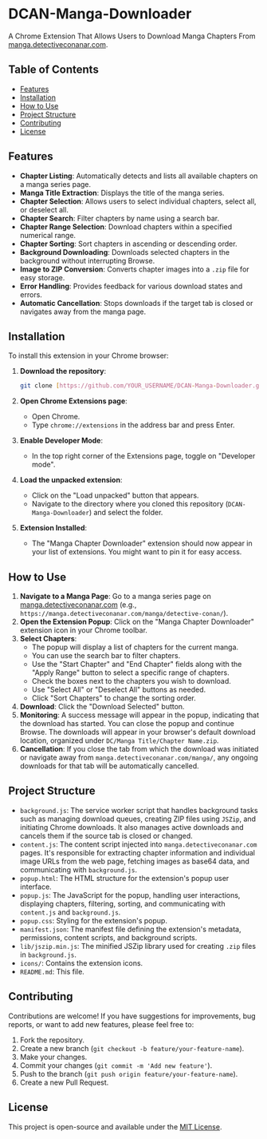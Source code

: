 # DCAN-Manga-Downloader

A Chrome Extension That Allows Users to Download Manga Chapters From [manga.detectiveconanar.com](https://manga.detectiveconanar.com/manga/).

## Table of Contents

- [Features](#features)
- [Installation](#installation)
- [How to Use](#how-to-use)
- [Project Structure](#project-structure)
- [Contributing](#contributing)
- [License](#license)

## Features

- **Chapter Listing**: Automatically detects and lists all available chapters on a manga series page.
- **Manga Title Extraction**: Displays the title of the manga series.
- **Chapter Selection**: Allows users to select individual chapters, select all, or deselect all.
- **Chapter Search**: Filter chapters by name using a search bar.
- **Chapter Range Selection**: Download chapters within a specified numerical range.
- **Chapter Sorting**: Sort chapters in ascending or descending order.
- **Background Downloading**: Downloads selected chapters in the background without interrupting Browse.
- **Image to ZIP Conversion**: Converts chapter images into a `.zip` file for easy storage.
- **Error Handling**: Provides feedback for various download states and errors.
- **Automatic Cancellation**: Stops downloads if the target tab is closed or navigates away from the manga page.

## Installation

To install this extension in your Chrome browser:

1. **Download the repository**:

    ```bash
    git clone [https://github.com/YOUR_USERNAME/DCAN-Manga-Downloader.git](https://github.com/ismailmajeeb/DCAN-Manga-Downloader.git)
    ```

2. **Open Chrome Extensions page**:
    - Open Chrome.
    - Type `chrome://extensions` in the address bar and press Enter.

3. **Enable Developer Mode**:
    - In the top right corner of the Extensions page, toggle on "Developer mode".

4. **Load the unpacked extension**:
    - Click on the "Load unpacked" button that appears.
    - Navigate to the directory where you cloned this repository (`DCAN-Manga-Downloader`) and select the folder.

5. **Extension Installed**:
    - The "Manga Chapter Downloader" extension should now appear in your list of extensions. You might want to pin it for easy access.

## How to Use

1. **Navigate to a Manga Page**: Go to a manga series page on [manga.detectiveconanar.com](https://manga.detectiveconanar.com/manga/) (e.g., `https://manga.detectiveconanar.com/manga/detective-conan/`).
2. **Open the Extension Popup**: Click on the "Manga Chapter Downloader" extension icon in your Chrome toolbar.
3. **Select Chapters**:
    - The popup will display a list of chapters for the current manga.
    - You can use the search bar to filter chapters.
    - Use the "Start Chapter" and "End Chapter" fields along with the "Apply Range" button to select a specific range of chapters.
    - Check the boxes next to the chapters you wish to download.
    - Use "Select All" or "Deselect All" buttons as needed.
    - Click "Sort Chapters" to change the sorting order.
4. **Download**: Click the "Download Selected" button.
5. **Monitoring**: A success message will appear in the popup, indicating that the download has started. You can close the popup and continue Browse. The downloads will appear in your browser's default download location, organized under `DC/Manga Title/Chapter Name.zip`.
6. **Cancellation**: If you close the tab from which the download was initiated or navigate away from `manga.detectiveconanar.com/manga/`, any ongoing downloads for that tab will be automatically cancelled.

## Project Structure

- `background.js`: The service worker script that handles background tasks such as managing download queues, creating ZIP files using `JSZip`, and initiating Chrome downloads. It also manages active downloads and cancels them if the source tab is closed or changed.
- `content.js`: The content script injected into `manga.detectiveconanar.com` pages. It's responsible for extracting chapter information and individual image URLs from the web page, fetching images as base64 data, and communicating with `background.js`.
- `popup.html`: The HTML structure for the extension's popup user interface.
- `popup.js`: The JavaScript for the popup, handling user interactions, displaying chapters, filtering, sorting, and communicating with `content.js` and `background.js`.
- `popup.css`: Styling for the extension's popup.
- `manifest.json`: The manifest file defining the extension's metadata, permissions, content scripts, and background scripts.
- `lib/jszip.min.js`: The minified JSZip library used for creating `.zip` files in `background.js`.
- `icons/`: Contains the extension icons.
- `README.md`: This file.

## Contributing

Contributions are welcome! If you have suggestions for improvements, bug reports, or want to add new features, please feel free to:

1. Fork the repository.
2. Create a new branch (`git checkout -b feature/your-feature-name`).
3. Make your changes.
4. Commit your changes (`git commit -m 'Add new feature'`).
5. Push to the branch (`git push origin feature/your-feature-name`).
6. Create a new Pull Request.

## License

This project is open-source and available under the [MIT License](LICENSE).
